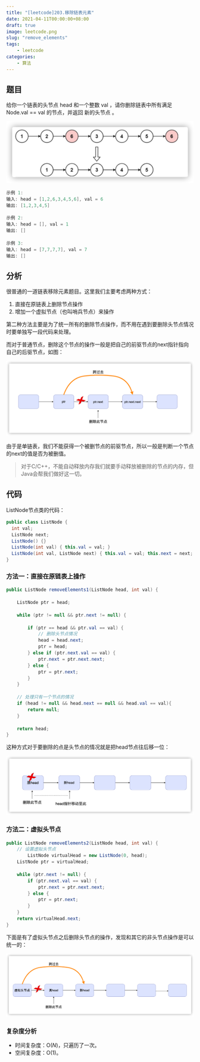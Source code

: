 ```yaml
---
title: "[leetcode]203.移除链表元素"
date: 2021-04-11T00:00:00+08:00
draft: true
image: leetcode.png
slug: "remove_elements"
tags:
    - leetcode
categories: 
    - 算法
--- 
```


## 题目

给你一个链表的头节点 head 和一个整数 val ，请你删除链表中所有满足 Node.val == val 的节点，并返回 新的头节点 。

![203%20%E7%A7%BB%E9%99%A4%E9%93%BE%E8%A1%A8%E5%85%83%E7%B4%A0%203f587fa8f0f140a29b1404d3e15a151b/Untitled.png](203%20%E7%A7%BB%E9%99%A4%E9%93%BE%E8%A1%A8%E5%85%83%E7%B4%A0%203f587fa8f0f140a29b1404d3e15a151b/Untitled.png)

```java
示例 1:
输入: head = [1,2,6,3,4,5,6], val = 6
输出: [1,2,3,4,5]

示例 2:
输入: head = [], val = 1
输出: []

示例 3: 
输入: head = [7,7,7,7], val = 7
输出: []
```

## 分析

很普通的一道链表移除元素题目。这里我们主要考虑两种方式：

1. 直接在原链表上删除节点操作
2. 增加一个虚拟节点（也叫哨兵节点）来操作

第二种方法主要是为了统一所有的删除节点操作，而不用在遇到要删除头节点情况时要单独写一段代码来处理。

而对于普通节点，删除这个节点的操作一般是把自己的前驱节点的next指针指向自己的后驱节点，如图：

![203%20%E7%A7%BB%E9%99%A4%E9%93%BE%E8%A1%A8%E5%85%83%E7%B4%A0%203f587fa8f0f140a29b1404d3e15a151b/Untitled%201.png](203%20%E7%A7%BB%E9%99%A4%E9%93%BE%E8%A1%A8%E5%85%83%E7%B4%A0%203f587fa8f0f140a29b1404d3e15a151b/Untitled%201.png)

由于是单链表，我们不能获得一个被删节点的前驱节点，所以一般是判断一个节点的next的值是否为被删值。

> 对于C/C++，不能自动释放内存我们就要手动释放被删除的节点的内存，但Java会帮我们做好这一切。



## 代码

ListNode节点类的代码：

```java
public class ListNode {
  int val;
  ListNode next;
  ListNode() {}
  ListNode(int val) { this.val = val; }
  ListNode(int val, ListNode next) { this.val = val; this.next = next; }
}
```

### 方法一：直接在原链表上操作

```java
public ListNode removeElements1(ListNode head, int val) {

    ListNode ptr = head;

    while (ptr != null && ptr.next != null) {
        
        if (ptr == head && ptr.val == val) {
            // 删除头节点情况
            head = head.next;
            ptr = head;
        } else if (ptr.next.val == val) {
            ptr.next = ptr.next.next;
        } else {
            ptr = ptr.next;
        }
    }

    // 处理只有一个节点的情况
    if (head != null && head.next == null && head.val == val){
        return null;
    }

    return head;
}
```

这种方式对于要删除的点是头节点的情况就是把head节点往后移一位：

![203%20%E7%A7%BB%E9%99%A4%E9%93%BE%E8%A1%A8%E5%85%83%E7%B4%A0%203f587fa8f0f140a29b1404d3e15a151b/Untitled%202.png](203%20%E7%A7%BB%E9%99%A4%E9%93%BE%E8%A1%A8%E5%85%83%E7%B4%A0%203f587fa8f0f140a29b1404d3e15a151b/Untitled%202.png)

### 方法二：虚拟头节点

```java
public ListNode removeElements2(ListNode head, int val) {
    // 设置虚拟头节点
		ListNode virtualHead = new ListNode(0, head);
    ListNode ptr = virtualHead;

    while (ptr.next != null) {
        if (ptr.next.val == val) {
            ptr.next = ptr.next.next;
        } else {
            ptr = ptr.next;
        }
    }
    return virtualHead.next;
}
```

下面是有了虚拟头节点之后删除头节点的操作，发现和其它的非头节点操作是可以统一的：

![203%20%E7%A7%BB%E9%99%A4%E9%93%BE%E8%A1%A8%E5%85%83%E7%B4%A0%203f587fa8f0f140a29b1404d3e15a151b/Untitled%203.png](203%20%E7%A7%BB%E9%99%A4%E9%93%BE%E8%A1%A8%E5%85%83%E7%B4%A0%203f587fa8f0f140a29b1404d3e15a151b/Untitled%203.png)

### **复杂度分析**

- 时间复杂度：O(*N*)，只遍历了一次。
- 空间复杂度：O(1)。